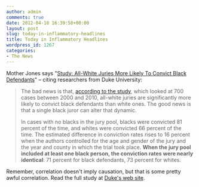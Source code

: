 ```yaml
---
author: admin
comments: true
date: 2012-04-18 16:39:58+00:00
layout: post
slug: today-in-inflammatory-headlines
title: Today in Inflammatory Headlines
wordpress_id: 1267
categories:
- The News
---
```


Mother Jones says "[Study: All-White Juries More Likely To Convict Black Defendants](http://motherjones.com/mojo/2012/04/study-all-white-juries-more-likely-convict-black-defendants)" – citing researchers from Duke University:

> The bad news is that, [according to the study](http://today.duke.edu/2012/04/jurystudy), which looked at 700 cases between 2000 and 2010, all-white juries are significantly more likely to convict black defendants than white ones. The good news is that a single black juror can alter that dynamic.
>
> In cases with no blacks in the jury pool, blacks were convicted 81 percent of the time, and whites were convicted 66 percent of the time. The estimated difference in conviction rates rises to 16 percent when the authors controlled for the age and gender of the jury and the year and county in which the trial took place. **When the jury pool included at least one black person, the conviction rates were nearly identical**: 71 percent for black defendants, 73 percent for whites.

Remember, correlation doesn't imply causation, but that is some pretty awful correlation. Read the full study at [Duke's web site](http://today.duke.edu/2012/04/jurystudy).
